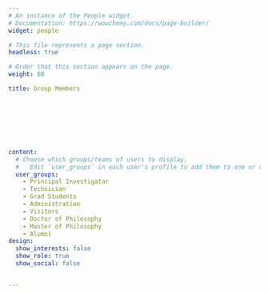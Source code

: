 ```yaml
---
# An instance of the People widget.
# Documentation: https://wowchemy.com/docs/page-builder/
widget: people

# This file represents a page section.
headless: true

# Order that this section appears on the page.
weight: 68

title: Group Members








content:
  # Choose which groups/teams of users to display.
  #   Edit `user_groups` in each user's profile to add them to one or more of these groups.
  user_groups:
    - Principal Investigator
    - Technician
    - Grad Students
    - Administration
    - Visitors
    - Doctor of Philosophy
    - Master of Philosophy
    - Alumni
design:
  show_interests: false
  show_role: true
  show_social: false


---
```

